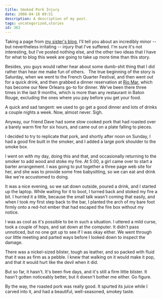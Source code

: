 ```yaml
---
title: Smoked Pork Injury
date: 2008-04-18 09:51
description: A description of my post.
tags: uncategorized,stories
id: 362
---
```

Taking a page from <a href="princesssparklepants.blogspot.com" target="_blank">my sister's blog</a>, I'll tell you about an incredibly minor -- but nevertheless irritating -- injury that I've suffered.  I'm sure it's not interesting, but I've posted nothing else, and the other two ideas that I have for what to blog this week are going to take up more time than this story.  

Besides, you guys would rather hear about some dumb-shit thing that I did rather than hear me make fun of others.
<span class="spanEndPreview">&nbsp;</span>
The true beginning of the story is Saturday, when we went to the French Quarter Festival, and then went out for a quick drink, and then grabbed a dinner reservation at <a href="http://www.riomarseafood.com" target="_blank">Rio Mar</a>, which has become our New Orleans go-to for dinner.  We've been there three times in the last 9 months, which is more than any restaurant in Baton Rouge, excluding the ones where you pay before you get your food.

A quick and sad tangent: we used to go get a good dinner and lots of drinks a couple nights a week.  Now, almost never.  Sigh.

Anyway, our friend Dave had some slow cooked pork that had roasted over a barely warm fire for six hours, and came out on a plate falling to pieces.

I decided to try to replicate that pork, and shortly after noon on Sunday, I had a good fire built in the smoker, and I added a large pork shoulder to the smoke box.

I went on with my day, doing this and that, and occasionally returning to the smoker to add wood and stoke my fire.  At 5:00, a girl came over to start a barter arrangement.  I was going to put together a three page web site for her, and she was to provide some free babysitting, so we can eat and drink like we're accustomed to doing.

It was a nice evening, so we sat down outside, poured a drink, and I started up the laptop.  While waiting for it to boot, I turned back and stoked my fire a bit.  I hurried it a little, because the small talk wasn't coming that easily, and when I took my first step back to the bar, I planted the arch of my bare foot firmly onto a red-hot ember that had escaped the fire box without my notice.

I was as cool as it's possible to be in such a situation.  I uttered a mild curse, took a couple of hops, and sat down at the computer.  It didn't pass unnoticed, but no one got up to see if I was okay either.  We went through our little meeting and parted ways before I looked down to inspect the damage.

There was a nickel-sized blister, tough as leather, and so packed with fluid that it was as firm as a pebble.  I knew that walking on it would make it pop, and that it would hurt like the devil when it did.

But so far, it hasn't.  It's been five days, and it's still a firm little blister.  It hasn't gotten noticeably better, but it doesn't bother me either.  Go figure.

By the way, the roasted pork was really good.  It spurted its juice while I carved into it, and had a beautiful, well-seasoned, smokey taste.